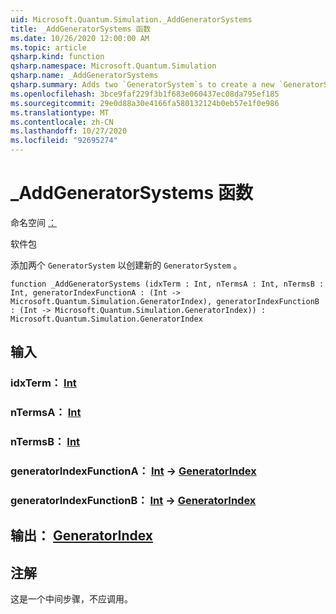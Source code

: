 ```yaml
---
uid: Microsoft.Quantum.Simulation._AddGeneratorSystems
title: _AddGeneratorSystems 函数
ms.date: 10/26/2020 12:00:00 AM
ms.topic: article
qsharp.kind: function
qsharp.namespace: Microsoft.Quantum.Simulation
qsharp.name: _AddGeneratorSystems
qsharp.summary: Adds two `GeneratorSystem`s to create a new `GeneratorSystem`.
ms.openlocfilehash: 3bce9faf229f3b1f683e060437ec08da795ef185
ms.sourcegitcommit: 29e0d88a30e4166fa580132124b0eb57e1f0e986
ms.translationtype: MT
ms.contentlocale: zh-CN
ms.lasthandoff: 10/27/2020
ms.locfileid: "92695274"
---
```

# <a name="_addgeneratorsystems-function"></a>_AddGeneratorSystems 函数

命名空间 [：](xref:Microsoft.Quantum.Simulation)

软件包 [](https://nuget.org/packages/)


添加两个 `GeneratorSystem` 以创建新的 `GeneratorSystem` 。

```qsharp
function _AddGeneratorSystems (idxTerm : Int, nTermsA : Int, nTermsB : Int, generatorIndexFunctionA : (Int -> Microsoft.Quantum.Simulation.GeneratorIndex), generatorIndexFunctionB : (Int -> Microsoft.Quantum.Simulation.GeneratorIndex)) : Microsoft.Quantum.Simulation.GeneratorIndex
```


## <a name="input"></a>输入

### <a name="idxterm--int"></a>idxTerm： [Int](xref:microsoft.quantum.lang-ref.int)




### <a name="ntermsa--int"></a>nTermsA： [Int](xref:microsoft.quantum.lang-ref.int)




### <a name="ntermsb--int"></a>nTermsB： [Int](xref:microsoft.quantum.lang-ref.int)




### <a name="generatorindexfunctiona--int---generatorindex"></a>generatorIndexFunctionA： [Int](xref:microsoft.quantum.lang-ref.int) -> [GeneratorIndex](xref:Microsoft.Quantum.Simulation.GeneratorIndex)




### <a name="generatorindexfunctionb--int---generatorindex"></a>generatorIndexFunctionB： [Int](xref:microsoft.quantum.lang-ref.int) -> [GeneratorIndex](xref:Microsoft.Quantum.Simulation.GeneratorIndex)





## <a name="output--generatorindex"></a>输出： [GeneratorIndex](xref:Microsoft.Quantum.Simulation.GeneratorIndex)



## <a name="remarks"></a>注解

这是一个中间步骤，不应调用。